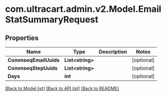 
# com.ultracart.admin.v2.Model.EmailStatSummaryRequest

## Properties

Name | Type | Description | Notes
------------ | ------------- | ------------- | -------------
**CommseqEmailUuids** | **List&lt;string&gt;** |  | [optional] 
**CommseqStepUuids** | **List&lt;string&gt;** |  | [optional] 
**Days** | **int** |  | [optional] 

[[Back to Model list]](../README.md#documentation-for-models)
[[Back to API list]](../README.md#documentation-for-api-endpoints)
[[Back to README]](../README.md)

